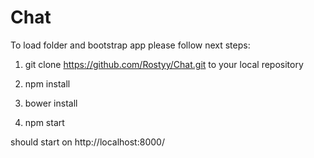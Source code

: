 # Chat

To load folder and bootstrap app please follow next steps:

1. git clone https://github.com/Rostyy/Chat.git to your local repository

2. npm install

3. bower install

4. npm start

should start on http://localhost:8000/
